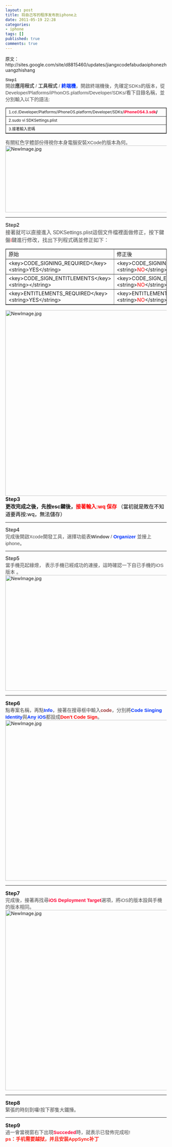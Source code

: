 ```yaml
---
layout: post
title: 将自己写的程序发布到iphone上
date: 2011-05-19 22:28
categories:
- iphone
tags: []
published: true
comments: true
---
```

<p><p>原文：http://sites.google.com/site/d8815460/updates/jiangxcodefabudaoiphonezhuangzhishang</p>
<p><span style="color:#4c4c4c;font-family:Arial,Helvetica,sans-serif;font-size:15px;"><span style="font-size:small;"><strong>Step1</strong></span><br />開啟<strong>應用程式</strong> / <strong>工具程式</strong> / <strong><span style="color:#0033ff;">終端機</span></strong>，開啟終端機後，先確定SDKs的版本，從Developer/Platforms/iPhonOS.platform/Developer/SDKs/看下目錄名稱，並分別輸入以下的語法:</span></p>
<p>
<div><span style="color:#4c4c4c;font-family:Arial,Helvetica,sans-serif;font-size:15px;"> </span></div>
</p>
<table border="1" cellspacing="0">
<tbody>
<tr>
<td style="width:695px;height:26px;"><span style="font-size:12px;">1.cd /Developer/Platforms/iPhoneOS.platform/Developer/SDKs/<span style="color:#ff0033;"><strong>iPhoneOS4.3.sdk<span style="color:#000000;">/</span></strong></span></span></td>
</tr>
<tr>
<td style="width:695px;height:26px;"><span style="font-size:small;"><span style="font-size:12px;">2.sudo vi SDKSettings.plist</span></span></td>
</tr>
<tr>
<td style="width:695px;height:26px;"><span style="font-size:12px;">3.接著輸入密碼</span></td>
</tr>
</tbody>
</table>
<p>
<div><span style="color:#4c4c4c;font-family:Arial,Helvetica,sans-serif;font-size:15px;"> 有關紅色字體部份得視你本身電腦安裝XCode的版本為何。</span></div>
<div><span style="color:#4c4c4c;font-family:Arial,Helvetica,sans-serif;font-size:15px;">
</span><div style="text-align:left;"><img title="NewImage.jpg" src="http://phaibin.files.wordpress.com/2011/05/newimage5.jpg" border="0" alt="NewImage.jpg" width="600" height="208" /></div>
</div>
<span style="color:#4c4c4c;font-family:Arial, Helvetica, sans-serif;font-size:medium;"><span style="font-size:15px;"><span>
<div><span><span>
</span></span><hr />
</div></span></span>
<div><span style="font-size:medium;"><strong>Step2</strong></span></div>
<div>接著就可以直接進入 SDKSettings.plist這個文件檔裡面做修正，按下鍵盤<span style="color:#ff0000;">i</span>鍵進行修改，找出下列程式碼並修正如下：</div>
</span></p>
<table border="1" cellspacing="0">
<tbody>
<tr>
<td style="width:333px;height:26px;">原始</td>
<td style="width:335px;height:26px;">修正後</td>
</tr>
<tr>
<td style="width:333px;height:26px;">&lt;key&gt;CODE_SIGNING_REQUIRED&lt;/key&gt;<br />&lt;string&gt;YES&lt;/string&gt;</td>
<td style="width:335px;height:26px;">&lt;key&gt;CODE_SIGNING_REQUIRED&lt;/key&gt;<br />&lt;string&gt;<span style="color:#ff0000;">NO</span>&lt;/string&gt;</td>
</tr>
<tr>
<td style="width:333px;height:26px;">&lt;key&gt;CODE_SIGN_ENTITLEMENTS&lt;/key&gt;<br />&lt;string&gt;&lt;/string&gt;</td>
<td style="width:335px;height:26px;">&lt;key&gt;CODE_SIGN_ENTITLEMENTS&lt;/key&gt;<br />&lt;string&gt;<span style="color:#ff0000;">NO</span>&lt;/string&gt;</td>
</tr>
<tr>
<td style="width:333px;height:26px;">&lt;key&gt;ENTITLEMENTS_REQUIRED&lt;/key&gt;<br />&lt;string&gt;YES&lt;/string&gt;</td>
<td style="width:335px;height:26px;">&lt;key&gt;ENTITLEMENTS_REQUIRED&lt;/key&gt;<br />&lt;string&gt;<span style="color:#ff0000;">NO</span>&lt;/string&gt;</td>
</tr>
</tbody>
</table>
<p><span style="color:#4c4c4c;font-family:Arial, Helvetica, sans-serif;font-size:medium;"><span style="font-size:15px;"><span> </span></span></span>
<div><span style="color:#4c4c4c;font-family:Arial,Helvetica,sans-serif;font-size:15px;">
</span><div style="text-align:left;"><img title="NewImage.jpg" src="http://phaibin.files.wordpress.com/2011/05/newimage13.jpg" border="0" alt="NewImage.jpg" width="600" height="578" /></div>
<div style="text-align:left;"><span style="font-size:medium;"><strong>Step3</strong></span></div>
<div style="text-align:left;"><span style="font-size:medium;"><strong>更改完成之後，先按esc鍵後，<span style="color:#ff0000;">接著輸入:wq 保存 </span><span style="color:#000000;"><span style="font-weight:normal;">（當初就是敗在不知道要再按:wq，無法儲存）</span></span></strong></span></div>
<hr />
</div>
<div><span style="color:#4c4c4c;font-family:Arial,Helvetica,sans-serif;font-size:15px;"><span style="font-size:medium;"><strong>Step4</strong></span></span></div>
<div><span style="color:#4c4c4c;font-family:Arial,Helvetica,sans-serif;font-size:15px;"><span style="font-size:medium;"><strong><span style="font-weight:normal;font-size:15px;">完成後開啟Xcode開發工具，選擇功能表<strong>Window</strong> / <span style="color:#0033ff;"><strong>Organizer</strong></span> 並接上iphone。</span></strong></span></span></div>
<div><span style="color:#4c4c4c;font-family:Arial,Helvetica,sans-serif;font-size:15px;"><span style="font-size:medium;"><strong><span style="font-weight:normal;font-size:15px;">
</span></strong></span></span><hr />
</div>
<div><span style="color:#4c4c4c;font-family:Arial,Helvetica,sans-serif;font-size:medium;"><strong><span style="font-weight:normal;font-size:15px;"><span style="font-size:medium;"><strong>Step5</strong></span></span></strong></span></div>
<div><span style="color:#4c4c4c;font-family:Arial,Helvetica,sans-serif;font-size:medium;"><strong><span style="font-weight:normal;font-size:15px;"><span style="font-size:medium;"><strong><span style="font-weight:normal;font-size:15px;">當手機亮起綠燈， 表示手機已經成功的連接，這時確認一下自已手機的iOS版本 。</span></strong></span></span></strong></span></div>
<div><span style="color:#4c4c4c;font-family:Arial,Helvetica,sans-serif;font-size:medium;"><strong><span style="font-weight:normal;font-size:15px;"><span style="font-size:medium;"><strong>
</strong></span></span></strong></span><div style="text-align:left;"><img title="NewImage.jpg" src="http://phaibin.files.wordpress.com/2011/05/newimage23.jpg" border="0" alt="NewImage.jpg" width="600" height="360" /></div>
<div style="text-align:left;">
<hr />
</div>
<span style="font-weight:normal;"><strong><span style="font-weight:normal;font-size:15px;"><span style="font-size:medium;"><strong>Step6</strong></span></span></strong></span></div>
<div><span style="color:#4c4c4c;font-family:Arial,Helvetica,sans-serif;font-size:medium;"><strong><span style="font-weight:normal;font-size:15px;"><span style="font-size:medium;"><strong><span style="font-weight:normal;"><strong><span style="font-weight:normal;font-size:15px;"><span style="font-size:medium;"><strong><span style="font-weight:normal;font-size:15px;">點專案名稱，再點<span style="color:#0033ff;"><strong>Info</strong></span>，接著在搜尋框中輸入<span style="color:#993333;"><strong>code</strong></span>，分別將<span style="color:#0033ff;"><strong>Code Singing Identity</strong></span>與<span style="color:#0033ff;"><strong>Any iOS</strong></span>都設成<span style="color:#ff0000;"><strong>Don't Code Sign</strong></span>。</span></strong></span></span></strong></span></strong></span></span></strong></span></div>
<div><span style="color:#4c4c4c;font-family:Arial,Helvetica,sans-serif;font-size:medium;"><strong><span style="font-weight:normal;font-size:15px;"><span style="font-size:medium;"><strong><span style="font-weight:normal;"><strong><span style="font-weight:normal;font-size:15px;"><span style="font-size:medium;"><strong><span style="font-weight:normal;font-size:15px;">
</span></strong></span></span></strong></span></strong></span></span></strong></span><div style="text-align:left;"><img title="NewImage.jpg" src="http://phaibin.files.wordpress.com/2011/05/newimage33.jpg" border="0" alt="NewImage.jpg" width="600" height="500" /></div>
<div style="text-align:left;">
<hr />
</div>
<span style="font-size:medium;"><strong><span style="font-weight:normal;font-size:15px;"><span style="font-size:medium;"><strong><span style="font-weight:normal;"><strong><span style="font-weight:normal;font-size:15px;"><span style="font-size:medium;"><strong>Step7</strong></span></span></strong></span></strong></span></span></strong></span></div>
<div><span style="color:#4c4c4c;font-family:Arial,Helvetica,sans-serif;font-size:medium;"><strong><span style="font-weight:normal;font-size:15px;"><span style="font-size:medium;"><strong><span style="font-weight:normal;"><strong><span style="font-weight:normal;font-size:15px;"><span style="font-size:medium;"><strong><span style="font-weight:normal;font-size:15px;"><span style="font-size:medium;"><strong><span style="font-weight:normal;font-size:15px;"><span style="font-size:medium;"><strong><span style="font-weight:normal;"><strong><span style="font-weight:normal;font-size:15px;"><span style="font-size:medium;"><strong><span style="font-weight:normal;font-size:15px;">完成後，接著再找尋<span style="color:#ff0033;"><strong>iOS Deployment Target</strong></span>選項，將iOS的版本設與手機的版本相同。</span></strong></span></span></strong></span></strong></span></span></strong></span></span></strong></span></span></strong></span></strong></span></span></strong></span></div>
<div><span style="color:#4c4c4c;font-family:Arial,Helvetica,sans-serif;font-size:medium;"><strong><span style="font-weight:normal;font-size:15px;"><span style="font-size:medium;"><strong><span style="font-weight:normal;"><strong><span style="font-weight:normal;font-size:15px;"><span style="font-size:medium;"><strong><span style="font-weight:normal;font-size:15px;"><span style="font-size:medium;"><strong><span style="font-weight:normal;font-size:15px;"><span style="font-size:medium;"><strong><span style="font-weight:normal;"><strong><span style="font-weight:normal;font-size:15px;"><span style="font-size:medium;"><strong><span style="font-weight:normal;font-size:15px;">
</span></strong></span></span></strong></span></strong></span></span></strong></span></span></strong></span></span></strong></span></strong></span></span></strong></span><div style="text-align:left;"><img title="NewImage.jpg" src="http://phaibin.files.wordpress.com/2011/05/newimage43.jpg" border="0" alt="NewImage.jpg" width="600" height="561" /></div>
<div style="text-align:left;">
<hr />
</div>
<span style="font-size:medium;"><strong><span style="font-weight:normal;font-size:15px;"><span style="font-size:medium;"><strong><span style="font-weight:normal;"><strong><span style="font-weight:normal;font-size:15px;"><span style="font-size:medium;"><strong><span style="font-weight:normal;font-size:15px;"><span style="font-size:medium;"><strong><span style="font-weight:normal;font-size:15px;"><span style="font-size:medium;"><strong><span style="font-weight:normal;"><strong><span style="font-weight:normal;font-size:15px;"><span style="font-size:medium;"><strong>Step8</strong></span></span></strong></span></strong></span></span></strong></span></span></strong></span></span></strong></span></strong></span></span></strong></span></div>
<div><span style="color:#4c4c4c;font-family:Arial,Helvetica,sans-serif;font-size:medium;"><strong><span style="font-weight:normal;font-size:15px;"><span style="font-size:medium;"><strong><span style="font-weight:normal;"><strong><span style="font-weight:normal;font-size:15px;"><span style="font-size:medium;"><strong><span style="font-weight:normal;font-size:15px;"><span style="font-size:medium;"><strong><span style="font-weight:normal;font-size:15px;"><span style="font-size:medium;"><strong><span style="font-weight:normal;"><strong><span style="font-weight:normal;font-size:15px;"><span style="font-size:medium;"><strong><span style="font-weight:normal;font-size:15px;">緊張的時刻到囉!按下那隻大鐵捶。</span></strong></span></span></strong></span></strong></span></span></strong></span></span></strong></span></span></strong></span></strong></span></span></strong></span></div>
<div><span style="color:#4c4c4c;font-family:Arial,Helvetica,sans-serif;font-size:medium;"><strong><span style="font-weight:normal;font-size:15px;"><span style="font-size:medium;"><strong><span style="font-weight:normal;"><strong><span style="font-weight:normal;font-size:15px;"><span style="font-size:medium;"><strong><span style="font-weight:normal;font-size:15px;"><span style="font-size:medium;"><strong><span style="font-weight:normal;font-size:15px;"><span style="font-size:medium;"><strong><span style="font-weight:normal;"><strong><span style="font-weight:normal;font-size:15px;"><span style="font-size:medium;"><strong><span style="font-weight:normal;font-size:15px;">
</span></strong></span></span></strong></span></strong></span></span></strong></span></span></strong></span></span></strong></span></strong></span></span></strong></span><div style="text-align:left;">
<hr />
</div>
<span style="font-size:medium;"><strong><span style="font-weight:normal;font-size:15px;"><span style="font-size:medium;"><strong><span style="font-weight:normal;"><strong><span style="font-weight:normal;font-size:15px;"><span style="font-size:medium;"><strong><span style="font-weight:normal;font-size:15px;"><span style="font-size:medium;"><strong><span style="font-weight:normal;font-size:15px;"><span style="font-size:medium;"><strong><span style="font-weight:normal;"><strong><span style="font-weight:normal;font-size:15px;"><span style="font-size:medium;"><strong><span style="font-weight:normal;font-size:15px;"><span style="font-size:medium;"><strong><span style="font-weight:normal;font-size:15px;"><span style="font-size:medium;"><strong><span style="font-weight:normal;"><strong><span style="font-weight:normal;font-size:15px;"><span style="font-size:medium;"><strong><span style="font-weight:normal;font-size:15px;"><span style="font-size:medium;"><strong><span style="font-weight:normal;font-size:15px;"><span style="font-size:medium;"><strong><span style="font-weight:normal;"><strong><span style="font-weight:normal;font-size:15px;"><span style="font-size:medium;"><strong>Step9</strong></span></span></strong></span></strong></span></span></strong></span></span></strong></span></span></strong></span></strong></span></span></strong></span></span></strong></span></span></strong></span></strong></span></span></strong></span></span></strong></span></span></strong></span></strong></span></span></strong></span></div>
<div><span style="color:#4c4c4c;font-family:Arial,Helvetica,sans-serif;font-size:medium;"><strong><span style="font-weight:normal;font-size:15px;"><span style="font-size:medium;"><strong><span style="font-weight:normal;"><strong><span style="font-weight:normal;font-size:15px;"><span style="font-size:medium;"><strong><span style="font-weight:normal;font-size:15px;"><span style="font-size:medium;"><strong><span style="font-weight:normal;font-size:15px;"><span style="font-size:medium;"><strong><span style="font-weight:normal;"><strong><span style="font-weight:normal;font-size:15px;"><span style="font-size:medium;"><strong><span style="font-weight:normal;font-size:15px;"><span style="font-size:medium;"><strong><span style="font-weight:normal;font-size:15px;"><span style="font-size:medium;"><strong><span style="font-weight:normal;"><strong><span style="font-weight:normal;font-size:15px;"><span style="font-size:medium;"><strong><span style="font-weight:normal;font-size:15px;"><span style="font-size:medium;"><strong><span style="font-weight:normal;font-size:15px;"><span style="font-size:medium;"><strong><span style="font-weight:normal;"><strong><span style="font-weight:normal;font-size:15px;"><span style="font-size:medium;"><strong><span style="font-weight:normal;font-size:15px;"><span style="font-size:medium;"><strong><span style="font-weight:normal;font-size:15px;"><span style="font-size:medium;"><strong><span style="font-weight:normal;"><strong><span style="font-weight:normal;font-size:15px;"><span style="font-size:medium;"><strong><span style="font-weight:normal;font-size:15px;"><span style="font-size:medium;"><strong><span style="font-weight:normal;font-size:15px;"><span style="font-size:medium;"><strong><span style="font-weight:normal;"><strong><span style="font-weight:normal;font-size:15px;"><span style="font-size:medium;"><strong><span style="font-weight:normal;font-size:15px;">過一會當視窗右下出現<span style="color:#ff0033;"><strong>Succeded</strong></span>時，就表示已發佈完成啦!</span></strong></span></span></strong></span></strong></span></span></strong></span></span></strong></span></span></strong></span></strong></span></span></strong></span></span></strong></span></span></strong></span></strong></span></span></strong></span></span></strong></span></span></strong></span></strong></span></span></strong></span></span></strong></span></span></strong></span></strong></span></span></strong></span></span></strong></span></span></strong></span></strong></span></span></strong></span></div>
<div></div>
<div><span style="font-family:Arial, Helvetica, sans-serif;font-size:medium;"><span style="font-size:15px;"><span style="color:#ff1f17;"><strong>ps：手机需要越狱，并且安装AppSync补丁</strong></span></span></span></div>
</p></p>
